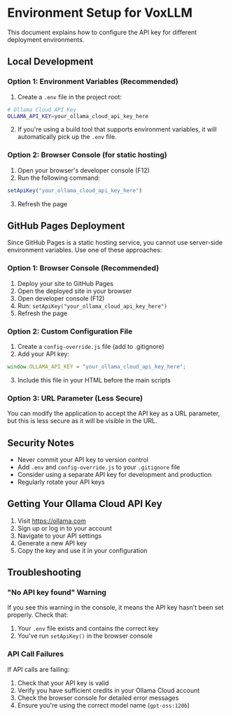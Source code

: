 # Environment Setup for VoxLLM

This document explains how to configure the API key for different deployment environments.

## Local Development

### Option 1: Environment Variables (Recommended)

1. Create a `.env` file in the project root:
```bash
# Ollama Cloud API Key
OLLAMA_API_KEY=your_ollama_cloud_api_key_here
```

2. If you're using a build tool that supports environment variables, it will automatically pick up the `.env` file.

### Option 2: Browser Console (for static hosting)

1. Open your browser's developer console (F12)
2. Run the following command:
```javascript
setApiKey("your_ollama_cloud_api_key_here")
```
3. Refresh the page

## GitHub Pages Deployment

Since GitHub Pages is a static hosting service, you cannot use server-side environment variables. Use one of these approaches:

### Option 1: Browser Console (Recommended)

1. Deploy your site to GitHub Pages
2. Open the deployed site in your browser
3. Open developer console (F12)
4. Run: `setApiKey("your_ollama_cloud_api_key_here")`
5. Refresh the page

### Option 2: Custom Configuration File

1. Create a `config-override.js` file (add to .gitignore)
2. Add your API key:
```javascript
window.OLLAMA_API_KEY = "your_ollama_cloud_api_key_here";
```
3. Include this file in your HTML before the main scripts

### Option 3: URL Parameter (Less Secure)

You can modify the application to accept the API key as a URL parameter, but this is less secure as it will be visible in the URL.

## Security Notes

- Never commit your API key to version control
- Add `.env` and `config-override.js` to your `.gitignore` file
- Consider using a separate API key for development and production
- Regularly rotate your API keys

## Getting Your Ollama Cloud API Key

1. Visit https://ollama.com
2. Sign up or log in to your account
3. Navigate to your API settings
4. Generate a new API key
5. Copy the key and use it in your configuration

## Troubleshooting

### "No API key found" Warning

If you see this warning in the console, it means the API key hasn't been set properly. Check that:

1. Your `.env` file exists and contains the correct key
2. You've run `setApiKey()` in the browser console

### API Call Failures

If API calls are failing:

1. Check that your API key is valid
2. Verify you have sufficient credits in your Ollama Cloud account
3. Check the browser console for detailed error messages
4. Ensure you're using the correct model name (`gpt-oss:120b`)
